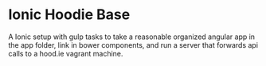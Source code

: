 Ionic Hoodie Base
=====================

A Ionic setup with gulp tasks to take a reasonable organized angular app
in the app folder, link in bower components, and run a server that forwards
api calls to a hood.ie vagrant machine.